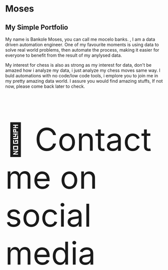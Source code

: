 # Moses
## My Simple Portfolio

My name is Bankole Moses, you can call me mocelo banks. , I am a data driven automation engineer. One of my favourite moments is using data to solve real world problems, then automate the process, making it easier for everyone to benefit from the result of my anylysed data. 

My interest for chess is also as strong as my interest for data, don't be amazed how i analyze my data, i just analyze my chess moves same way. 
I buld automations with no code/low code tools, i emplore you to join me in my pretty amazing data world. I assure you would find amazing stuffs, If not now, please come back later to check.

<p <span style='font-size:100px;'>&#128075;</span> Contact me on social media </p>

